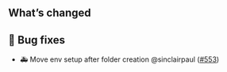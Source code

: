 ## What’s changed

## 🐛 Bug fixes

- 🚑 Move env setup after folder creation @sinclairpaul ([#553](https://github.com/hassio-addons/addon-ssh/pull/553))
